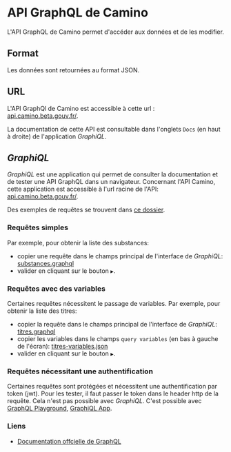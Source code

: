 # API GraphQL de Camino

L'API GraphQL de Camino permet d'accéder aux données et de les modifier.

## Format

Les données sont retournées au format JSON.

## URL

L'API GraphQl de Camino est accessible à cette url : [api.camino.beta.gouv.fr/](https://api.camino.beta.gouv.fr/).

La documentation de cette API est consultable dans l'onglets `Docs` (en haut à droite) de l'application _GraphiQL_.

## _GraphiQL_

_GraphiQL_ est une application qui permet de consulter la documentation et de tester une API GraphQL dans un navigateur. Concernant l'API Camino, cette application est accessible à l'url racine de l'API: [api.camino.beta.gouv.fr/](https://api.camino.beta.gouv.fr/).

Des exemples de requêtes se trouvent dans [ce dossier](https://github.com/MTES-MCT/camino-api/blob/master/tests/queries/).

### Requêtes simples

Par exemple, pour obtenir la liste des substances:

- copier une requête dans le champs principal de l'interface de _GraphiQL_: [substances.graphql](https://github.com/MTES-MCT/camino-api/blob/master/tests/queries/substances.graphql)
- valider en cliquant sur le bouton `▶`.

### Requêtes avec des variables

Certaines requêtes nécessitent le passage de variables. Par exemple, pour obtenir la liste des titres:

- copier la requête dans le champs principal de l'interface de _GraphiQL_: [titres.graphql](https://github.com/MTES-MCT/camino-api/blob/master/tests/queries/titres.graphql)
- copier les variables dans le champs `query variables` (en bas à gauche de l'écran): [titres-variables.json](https://github.com/MTES-MCT/camino-api/blob/master/tests/queries/titres-variables.json)
- valider en cliquant sur le bouton `▶`.

### Requêtes nécessitant une authentification

Certaines requêtes sont protégées et nécessitent une authentification par token (jwt). Pour les tester, il faut passer le token dans le header http de la requête. Cela n'est pas possible avec _GraphiQL_. C'est possible avec [GraphQL Playground](https://github.com/prisma/graphql-playground), [GraphiQL App](https://github.com/skevy/graphiql-app).

### Liens

- [Documentation offcielle de GraphQL](https://graphql.org/)
